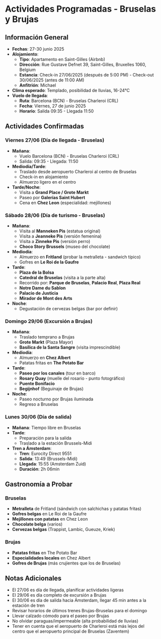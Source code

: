 # Actividades Programadas - Bruselas y Brujas

## Información General
- **Fechas**: 27-30 junio 2025
- **Alojamiento**: 
  * **Tipo**: Apartamento en Saint-Gilles (Airbnb)
  * **Dirección**: Rue Gustave Defnet 39, Saint-Gilles, Bruxelles 1060, Belgium
  * **Estancia**: Check-in 27/06/2025 (después de 5:00 PM) - Check-out 30/06/2025 (antes de 11:00 AM)
  * **Anfitrión**: Michael
- **Clima esperado**: Templado, posibilidad de lluvias, 16-24°C
- **Vuelo de llegada**:
  * **Ruta**: Barcelona (BCN) - Bruselas Charleroi (CRL)
  * **Fecha**: Viernes, 27 de junio 2025
  * **Horario**: Salida 09:35 - Llegada 11:50

## Actividades Confirmadas

### Viernes 27/06 (Día de llegada - Bruselas)
- **Mañana**: 
  * Vuelo Barcelona (BCN) - Bruselas Charleroi (CRL)
  * Salida: 09:35 - Llegada: 11:50
- **Mediodía/Tarde**:
  * Traslado desde aeropuerto Charleroi al centro de Bruselas
  * Check-in en alojamiento
  * Almuerzo ligero en el centro
- **Tarde/Noche**:
  * Visita a **Grand Place / Grote Markt**
  * Paseo por **Galerías Saint Hubert**
  * Cena en **Chez Leon** (especialidad: mejillones)

### Sábado 28/06 (Día de turismo - Bruselas)
- **Mañana**:
  * Visita al **Manneken Pis** (estatua original)
  * Visita a **Jeanneke Pis** (versión femenina)
  * Visita a **Zinneke Pis** (versión perro)
  * **Choco Story Brussels** (museo del chocolate)
- **Mediodía**:
  * Almuerzo en **Fritland** (probar la metralleta - sandwich típico)
  * Gofres en **Le Roi de la Gaufre**
- **Tarde**:
  * **Plaza de la Bolsa**
  * **Catedral de Bruselas** (visita a la parte alta)
  * Recorrido por: **Parque de Bruselas**, **Palacio Real**, **Plaza Real**
  * **Notre Dame du Sablon**
  * **Palacio de Justicia**
  * **Mirador de Mont des Arts**
- **Noche**:
  * Degustación de cervezas belgas (bar por definir)

### Domingo 29/06 (Excursión a Brujas)
- **Mañana**:
  * Traslado temprano a Brujas
  * **Grote Markt** (Plaza Mayor)
  * **Basílica de la Santa Sangre** (visita imprescindible)
- **Mediodía**:
  * Almuerzo en **Chez Albert**
  * Patatas fritas en **The Potato Bar**
- **Tarde**:
  * **Paseo por los canales** (tour en barco)
  * **Rosary Quay** (muelle del rosario - punto fotográfico)
  * **Puente Bonifacio**
  * **Begijnhof** (Beguinaje de Brujas)
- **Noche**:
  * Paseo nocturno por Brujas iluminada
  * Regreso a Bruselas

### Lunes 30/06 (Día de salida)
- **Mañana**: Tiempo libre en Bruselas
- **Tarde**: 
  * Preparación para la salida
  * Traslado a la estación Brussels-Midi
- **Tren a Ámsterdam**:
  * **Tren**: Eurocity Direct 9551
  * **Salida**: 13:49 (Brussels-Midi)
  * **Llegada**: 15:55 (Amsterdam Zuid)
  * **Duración**: 2h 06min

## Gastronomía a Probar
### Bruselas
- **Metralleta** de Fritland (sándwich con salchichas y patatas fritas)
- **Gofres belgas** en Le Roi de la Gaufre
- **Mejillones con patatas** en Chez Leon
- **Chocolate belga** (varios)
- **Cervezas belgas** (Trappist, Lambic, Gueuze, Kriek)

### Brujas
- **Patatas fritas** en The Potato Bar
- **Especialidades locales** en Chez Albert
- **Gofres de Brujas** (más crujientes que los de Bruselas)

## Notas Adicionales
- El 27/06 es día de llegada, planificar actividades ligeras
- El 29/06 es día completo de excursión a Brujas
- El 30/06 es día de salida hacia Ámsterdam, llegar 45 min antes a la estación de tren
- Revisar horarios de últimos trenes Brujas-Bruselas para el domingo
- Llevar calzado cómodo para el paseo por Brujas
- No olvidar paraguas/impermeable (alta probabilidad de lluvias)
- Tener en cuenta que el aeropuerto de Charleroi está más lejos del centro que el aeropuerto principal de Bruselas (Zaventem)